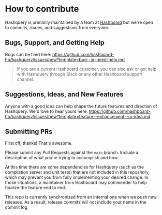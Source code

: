# How to contribute

Hashquery is primarily maintained by a team at [Hashboard](https://www.hashboard.com)
but we're open to commits, issues, and suggestions from everyone.

## Bugs, Support, and Getting Help

Bugs can be filed here: https://github.com/hashboard-hq/hashquery/issues/new?template=bug--or-need-help.md

> If you are a current Hashboard customer, you can also ask or get help with
> Hashquery through Slack or any other Hashboard support channel.

## Suggestions, Ideas, and New Features

Anyone with a good idea can help shape the future features and direction of
Hashquery. We'd love to hear yours here: https://github.com/hashboard-hq/hashquery/issues/new?template=feature--enhancement--or-idea.md

## Submitting PRs

First off, thanks! That's awesome.

Please submit any Pull Requests against the `main` branch. Include a
description of what you're trying to accomplish and how.

At this time there are some dependencies for Hashquery (such as the compilation
server and unit tests) that are not included in this repository, which may
prevent you from fully implementing your desired change. In those situations,
a maintainer from Hashboard may commender to help finalize the feature end
to end.

This repo is currently synchronized from an internal one when we push new releases.
As a result, release commits will not include your name in the commit log.
